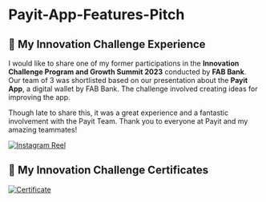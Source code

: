 # Payit-App-Features-Pitch

## 🚀 My Innovation Challenge Experience

I would like to share one of my former participations in the **Innovation Challenge Program and Growth Summit 2023** conducted by **FAB Bank**.  
Our team of 3 was shortlisted based on our presentation about the **Payit App**, a digital wallet by FAB Bank. The challenge involved creating ideas for improving the app.

Though late to share this, it was a great experience and a fantastic involvement with the Payit Team. Thank you to everyone at Payit and my amazing teammates!


[![Instagram Reel](https://img.shields.io/badge/Reel-Instagram-833ab4?logo=instagram)](https://www.instagram.com/reel/C1EvjsmtNq2/)

## 🚀 My Innovation Challenge Certificates

[![Certificate](https://img.shields.io/badge/LinkedIn-Connect-blue?logo=linkedin&logoColor=white)](https://www.linkedin.com/in/thaspeeha-vahithu-a139b627a/details/honors/)

